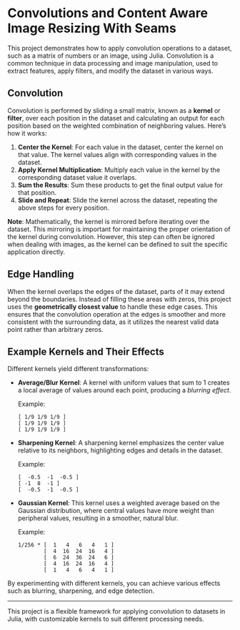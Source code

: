 # Convolutions and Content Aware Image Resizing With Seams

This project demonstrates how to apply convolution operations to a dataset, such as a matrix of numbers or an image, using Julia. Convolution is a common technique in data processing and image manipulation, used to extract features, apply filters, and modify the dataset in various ways. 

## Convolution

Convolution is performed by sliding a small matrix, known as a **kernel** or **filter**, over each position in the dataset and calculating an output for each position based on the weighted combination of neighboring values. Here’s how it works:

1. **Center the Kernel**: For each value in the dataset, center the kernel on that value. The kernel values align with corresponding values in the dataset.
2. **Apply Kernel Multiplication**: Multiply each value in the kernel by the corresponding dataset value it overlaps.
3. **Sum the Results**: Sum these products to get the final output value for that position.
4. **Slide and Repeat**: Slide the kernel across the dataset, repeating the above steps for every position.

**Note**: Mathematically, the kernel is mirrored before iterating over the dataset. This mirroring is important for maintaining the proper orientation of the kernel during convolution. However, this step can often be ignored when dealing with images, as the kernel can be defined to suit the specific application directly.

## Edge Handling

When the kernel overlaps the edges of the dataset, parts of it may extend beyond the boundaries. Instead of filling these areas with zeros, this project uses the **geometrically closest value** to handle these edge cases. This ensures that the convolution operation at the edges is smoother and more consistent with the surrounding data, as it utilizes the nearest valid data point rather than arbitrary zeros.

## Example Kernels and Their Effects

Different kernels yield different transformations:

- **Average/Blur Kernel**: A kernel with uniform values that sum to 1 creates a local average of values around each point, producing a *blurring effect*. 

    Example:
    ```
    [ 1/9 1/9 1/9 ]
    [ 1/9 1/9 1/9 ]
    [ 1/9 1/9 1/9 ]
    ```

- **Sharpening Kernel**: A sharpening kernel emphasizes the center value relative to its neighbors, highlighting edges and details in the dataset.

    Example:
    ```
    [  -0.5  -1  -0.5 ]
    [ -1  8  -1 ]
    [  -0.5  -1  -0.5 ]
    ```

- **Gaussian Kernel**: This kernel uses a weighted average based on the Gaussian distribution, where central values have more weight than peripheral values, resulting in a smoother, natural blur.

    Example:
    ```
    1/256 * [  1   4   6   4   1 ]
            [  4  16  24  16   4 ]
            [  6  24  36  24   6 ]
            [  4  16  24  16   4 ]
            [  1   4   6   4   1 ]
    ```

By experimenting with different kernels, you can achieve various effects such as blurring, sharpening, and edge detection.

---

This project is a flexible framework for applying convolution to datasets in Julia, with customizable kernels to suit different processing needs.
